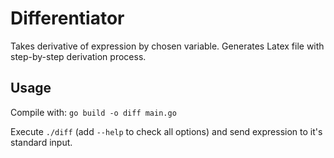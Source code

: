 # Differentiator

Takes derivative of expression by chosen variable. Generates Latex file with step-by-step derivation process.

## Usage

Compile with: `go build -o diff main.go`

Execute `./diff` (add `--help` to check all options) and send expression to it's standard input.
